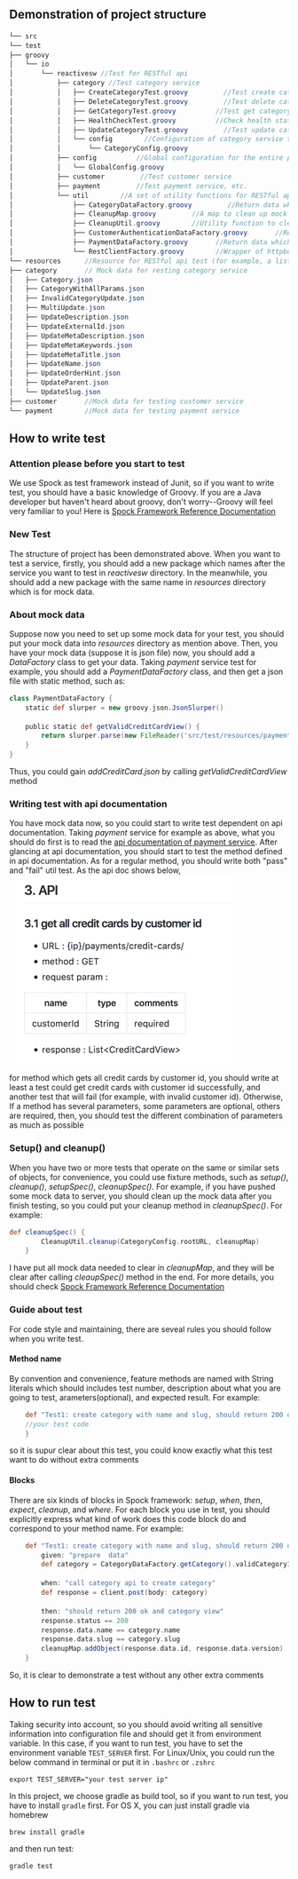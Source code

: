 ## Demonstration of project structure
``` java
└── src
└── test
├── groovy
│   └── io
│       └── reactivesw //Test for RESTful api
│           ├── category //Test category service 
│           │   ├── CreateCategoryTest.groovy         //Test create category api provided by category service
│           │   ├── DeleteCategoryTest.groovy         //Test delete category api provided by category service
│           │   ├── GetCategoryTest.groovy          //Test get category api provided by category service
│           │   ├── HealthCheckTest.groovy          //Check health status of category service
│           │   ├── UpdateCategoryTest.groovy         //Test update category api provided by category service
│           │   └── config        //Configuration of category service test
│           │       └── CategoryConfig.groovy
│           ├── config          //Global configuration for the entire project
│           │   └── GlobalConfig.groovy
│           ├── customer         //Test customer service
│           ├── payment         //Test payment service, etc.
│           └── util        //A set of utility functions for RESTful api test
│               ├── CategoryDataFactory.groovy         //Return data which is for the test of category service
│               ├── CleanupMap.groovy         //A map to clean up mock data which has been pushed to server
│               ├── CleanupUtil.groovy        //Utility function to clean up mock data
│               ├── CustomerAuthenticationDataFactory.groovy       //Return data which is for the  test of customer-authentication service
│               ├── PaymentDataFactory.groovy       //Return data which is for the test of payment service
│               └── RestClientFactory.groovy        //Wrapper of httpbuilder, makes it easier to send http request
└── resources      //Resource for RESTful api test (for example, a list of mock data)
├── category       // Mock data for resting category service
│   ├── Category.json
│   ├── CategoryWithAllParams.json
│   ├── InvalidCategoryUpdate.json
│   ├── MultiUpdate.json
│   ├── UpdateDescription.json
│   ├── UpdateExternalId.json
│   ├── UpdateMetaDescription.json
│   ├── UpdateMetaKeywords.json
│   ├── UpdateMetaTitle.json
│   ├── UpdateName.json
│   ├── UpdateOrderHint.json
│   ├── UpdateParent.json
│   └── UpdateSlug.json
├── customer       //Mock data for testing customer service
└── payment        //Mock data for testing payment service 
```

## How to write test

### Attention please before you start to test
We use Spock as test framework instead of Junit, so if you want to write test,
you should have a basic knowledge of Groovy. If you are a Java developer but
haven't heard about groovy, don't worry--Groovy will feel very familiar to you!
Here
is
[Spock Framework Reference Documentation](http://spockframework.org/spock/docs/1.1-rc-3/index.html)

### New Test
The structure of project has been demonstrated above. When you want to test a
service, firstly, you should add a new package which names after the service you
want to test in *reactivesw* directory. In the meanwhile, you should add a new
package with the same name in *resources* directory which is for mock data.

### About mock data
Suppose now you need to set up some mock data for your test, you should put your
mock data into *resources* directory as mention above. Then, you have your mock
data (suppose it is json file) now, you should add a *DataFactory* class to get
your data. Taking *payment* service test for example, you should add a
*PaymentDataFactory* class, and then get a json file with static method, such
as: 

``` groovy
class PaymentDataFactory {
    static def slurper = new groovy.json.JsonSlurper()

    public static def getValidCreditCardView() {
        return slurper.parse(new FileReader('src/test/resources/payment/addCreditCard.json'));
    }
}
```

Thus, you could gain *addCreditCard.json* by calling *getValidCreditCardView*
method

### Writing test with api documentation
You have mock data now, so you could start to write test dependent on api
documentation. Taking *payment* service for example as above, what you should do
first is to read
the
[api documentation of payment service](https://github.com/reactivesw/payment/blob/master/docs/api.md). After
glancing at api documentation, you should start to test the method defined in
api documentation. As for a regular method, you should write both "pass" and
"fail" util test. As the api doc shows below, ![api doc](./images/api.png)

for method which gets all credit cards by customer id, you should write at least
a test could get credit cards with customer id successfully, and another test
that will fail (for example, with invalid customer id). Otherwise, If a method
has several parameters, some parameters are optional, others are required, then,
you should test the different combination of parameters as much as possible

### Setup() and cleanup()
When you have two or more tests that operate on the same or similar sets of
objects, for convenience, you could use fixture methods, such as *setup()*,
*cleanup()*, *setupSpec()*, *cleanupSpec()*. For example, if you have pushed
some mock data to server, you should clean up the mock data after you finish
testing, so you could put your cleanup method in *cleanupSpec()*. For example:

``` groovy
def cleanupSpec() {
        CleanupUtil.cleanup(CategoryConfig.rootURL, cleanupMap)
    }
```

I have put all mock data needed to clear in *cleanupMap*, and they will be clear
after calling *cleaupSpec()* method in the end. For more details, you should
check
[Spock Framework Reference Documentation](http://spockframework.org/spock/docs/1.1-rc-3/index.html)

### Guide about test
For code style and maintaining, there are seveal rules you should follow when you write test.

#### Method name
By convention and convenience, feature methods are named with String literals
which should includes test number, description about what you are going to test,
arameters(optional), and expected result. For example:

``` groovy
    def "Test1: create category with name and slug, should return 200 ok and category view"() {
	//your test code
    }
```

so it is supur clear about this test, you could know exactly what this test want
to do without extra comments

#### Blocks
There are six kinds of blocks in Spock framework: *setup*, *when*, *then*,
*expect*, *cleanup*, and *where*. For each block you use in test, you should
explicitly express what kind of work does this code block do and correspond to
your method name. For example:

``` groovy
    def "Test1: create category with name and slug, should return 200 ok and category view"() {
        given: "prepare  data"
        def category = CategoryDataFactory.getCategory().validCategory1

        when: "call category api to create category"
        def response = client.post(body: category)

        then: "should return 200 ok and category view"
        response.status == 200
        response.data.name == category.name
        response.data.slug == category.slug
        cleanupMap.addObject(response.data.id, response.data.version)
    }
```

So, it is clear to demonstrate a test without any other extra comments

## How to run test

Taking security into account, so you should avoid writing all sensitive
information into configuration file and should get it from environment
variable. In this case, if you want to run test, you have to set the environment
variable `TEST_SERVER` first. For Linux/Unix, you could run the below command in
terminal or put it in `.bashrc` or `.zshrc`

```shell
export TEST_SERVER="your test server ip"
```

In this project, we choose gradle as build tool, so if you want to run test, you
have to install `gradle` first. For OS X, you can just install gradle via
homebrew

```shell
brew install gradle
```

and then run test:

```shell
gradle test
```
